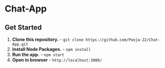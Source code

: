 # Chat-App

## Get Started

1. **Clone this repository.** - `git clone https://github.com/Pooja-22/Chat-App.git`
2. **Install Node Packages.** - `npm install`
3. **Run the app.** - `npm start`
4. **Open in browser** - `http://localhost:3000/`